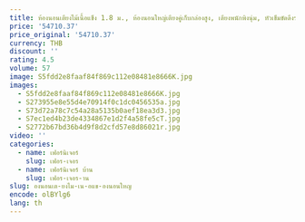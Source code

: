 ```yaml
---
title: ห้องนอนเตียงไม้เนื้อแข็ง 1.8 ม., ห้องนอนใหญ่เตียงคู่เก็บกล่องสูง, เตียงพนักพิงนุ่ม, หัวเข็มขัดดึงระดับไฮเอนด์ในครัวเรือน, Amer
price: '54710.37'
price_original: '54710.37'
currency: THB
discount: ''
rating: 4.5
volume: 57
image: S5fdd2e8faaf84f869c112e08481e8666K.jpg
images:
  - S5fdd2e8faaf84f869c112e08481e8666K.jpg
  - S273955e8e55d4e70914f0c1dc0456535a.jpg
  - S73d72a78c7c54a28a5135b0aef18ea3d3.jpg
  - S7ec1ed4b23de4334867e1d2f4a58fe5cT.jpg
  - S2772b67bd36b4d9f8d2cfd57e8d86021r.jpg
video: ''
categories:
  - name: เฟอร์นิเจอร์
    slug: เฟอร-เจอร
  - name: เฟอร์นิเจอร์ บ้าน
    slug: เฟอร-เจอร-าน
slug: องนอนเต-ยงไม-เน-อแข-องนอนใหญ
encode: olBYlg6
lang: th
---
```

  